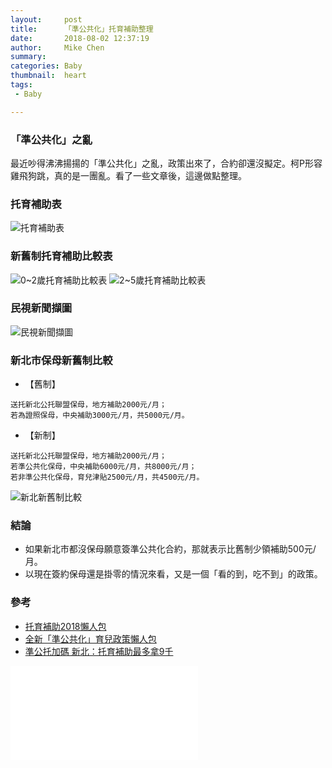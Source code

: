 ```yaml
---
layout:     post
title:      「準公共化」托育補助整理
date:       2018-08-02 12:37:19
author:     Mike Chen
summary:    
categories: Baby
thumbnail:  heart
tags:
 - Baby

---
```


### 「準公共化」之亂
最近吵得沸沸揚揚的「準公共化」之亂，政策出來了，合約卻還沒擬定。柯P形容雞飛狗跳，真的是一團亂。看了一些文章後，這邊做點整理。

### 托育補助表
![托育補助表](https://i.imgur.com/jgWr1EA.png)

### 新舊制托育補助比較表
![0~2歲托育補助比較表](https://i.imgur.com/hFAlwAq.png)
![2~5歲托育補助比較表](https://i.imgur.com/zs8LAfR.png)

### 民視新聞擷圖
![民視新聞擷圖](https://i.imgur.com/UTWykAR.png)

### 新北市保母新舊制比較
* 【舊制】

```
送托新北公托聯盟保母，地方補助2000元/月；
若為證照保母，中央補助3000元/月，共5000元/月。
```

* 【新制】

```
送托新北公托聯盟保母，地方補助2000元/月；
若準公共化保母，中央補助6000元/月，共8000元/月；
若非準公共化保母，育兒津貼2500元/月，共4500元/月。
```

![新北新舊制比較](https://i.imgur.com/h8Dook1.jpg)

### 結論
* 如果新北市都沒保母願意簽準公共化合約，那就表示比舊制少領補助500元/月。
* 以現在簽約保母還是掛零的情況來看，又是一個「看的到，吃不到」的政策。

### 參考
* [托育補助2018懶人包](https://blog.bananny.co/2018/03/21/childcare-subsidy-2018/)
* [全新「準公共化」育兒政策懶人包](https://blog.bananny.co/2018/05/17/childcare-subsidy-2018-4/?utm_source=fb_page&utm_medium=post&utm_campaign=blog&utm_content=post_07302018)
* [準公托加碼 新北：托育補助最多拿9千](https://tw.news.yahoo.com/%E6%BA%96%E5%85%AC%E6%89%98%E5%8A%A0%E7%A2%BC-%E6%96%B0%E5%8C%97-%E6%89%98%E8%82%B2%E8%A3%9C%E5%8A%A9%E6%9C%80%E5%A4%9A%E6%8B%BF9%E5%8D%83-110512190.html)



<div class="iframe-rwd">
    <iframe src="//www.slideshare.net/slideshow/embed_code/key/om1sifZ5fCkJyL" frameborder="0" frameborder="0" marginwidth="0" marginheight="0" scrolling="no" allowfullscreen></iframe>
</div>

